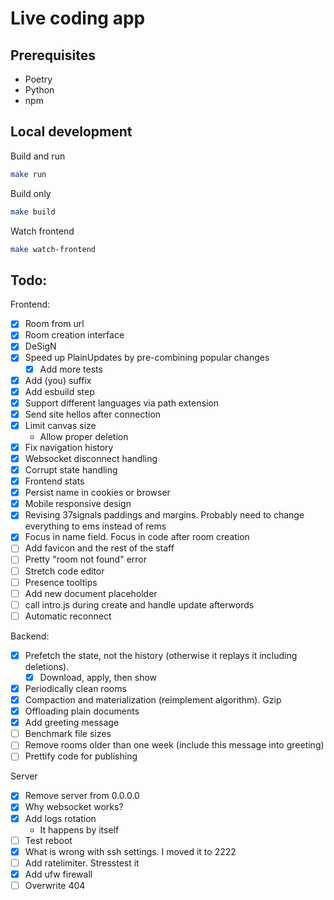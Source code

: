 # Live coding app

## Prerequisites

- Poetry
- Python
- npm

## Local development

Build and run

```bash
make run
```

Build only

```bash 
make build
```

Watch frontend
```bash
make watch-frontend
```

## Todo:

Frontend:

- [x] Room from url
- [x] Room creation interface
- [x] DeSigN
- [x] Speed up PlainUpdates by pre-combining popular changes
    - [x] Add more tests
- [x] Add (you) suffix
- [x] Add esbuild step
- [x] Support different languages via path extension
- [x] Send site hellos after connection
- [x] Limit canvas size
    - Allow proper deletion
- [x] Fix navigation history
- [x] Websocket disconnect handling
- [x] Corrupt state handling
- [x] Frontend stats
- [x] Persist name in cookies or browser
- [x] Mobile responsive design
- [x] Revising 37signals paddings and margins. Probably need to change everything to ems instead of rems
- [x] Focus in name field. Focus in code after room creation
- [ ] Add favicon and the rest of the staff
- [ ] Pretty "room not found" error
- [ ] Stretch code editor
- [ ] Presence tooltips
- [ ] Add new document placeholder
- [ ] call intro.js during create and handle update afterwords
- [ ] Automatic reconnect

Backend:

- [x] Prefetch the state, not the history (otherwise it replays it including deletions).
    - [x] Download, apply, then show
- [x] Periodically clean rooms
- [x] Compaction and materialization (reimplement algorithm). Gzip
- [x] Offloading plain documents
- [x] Add greeting message
- [ ] Benchmark file sizes
- [ ] Remove rooms older than one week (include this message into greeting)
- [ ] Prettify code for publishing

Server
- [x] Remove server from 0.0.0.0
- [x] Why websocket works?
- [x] Add logs rotation
  - It happens by itself
- [ ] Test reboot
- [x] What is wrong with ssh settings. I moved it to 2222
- [ ] Add ratelimiter. Stresstest it
- [x] Add ufw firewall
- [ ] Overwrite 404